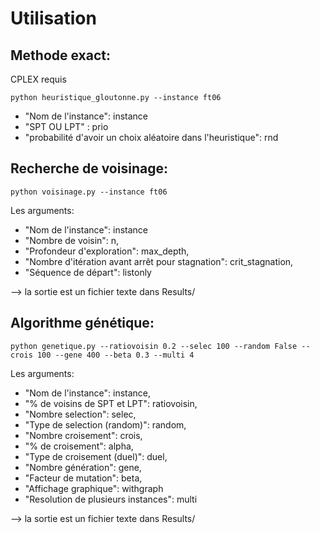 # Utilisation 
## Methode exact:
CPLEX requis

````shell script
python heuristique_gloutonne.py --instance ft06

````

* "Nom de l'instance": instance
* "SPT OU LPT" : prio
* "probabilité d'avoir un choix aléatoire dans l'heuristique": rnd


## Recherche de voisinage:

````shell script
python voisinage.py --instance ft06

````

Les arguments:
* "Nom de l'instance": instance
* "Nombre de voisin": n, 
* "Profondeur d'exploration": max_depth, 
* "Nombre d'itération avant arrêt pour stagnation": crit_stagnation,
* "Séquence de départ": listonly

--> la sortie est un fichier texte dans Results/

## Algorithme génétique:

````shell script
python genetique.py --ratiovoisin 0.2 --selec 100 --random False --crois 100 --gene 400 --beta 0.3 --multi 4

````

Les arguments:
* "Nom de l'instance": instance,
* "% de voisins de SPT et LPT": ratiovoisin,
* "Nombre selection": selec, 
* "Type de selection (random)": random, 
* "Nombre croisement": crois,
* "% de croisement": alpha, 
* "Type de croisement (duel)": duel,
* "Nombre génération": gene, 
* "Facteur de mutation": beta,
* "Affichage graphique": withgraph
* "Resolution de plusieurs instances": multi

--> la sortie est un fichier texte dans Results/